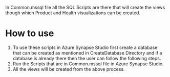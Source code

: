 In Common.mssql file all the SQL Scripts are there that will create the views though which Product and Health visualizations can be created.

# How to use

1) To use these scripts in Azure Synapse Studio first create a database that can be created as mentioned in CreateDatabase Directory and if a database is already there then the user can follow the following steps.
2) Run the Scripts that are in Common.mssql file in Azure Synapse Studio.
3) All the views will be created from the above process.



